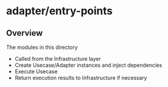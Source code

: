 # adapter/entry-points

## Overview

The modules in this directory

- Called from the Infrastructure layer
- Create Usecase/Adapter instances and inject dependencies
- Execute Usecase
- Return execution results to Infrastructure if necessary
